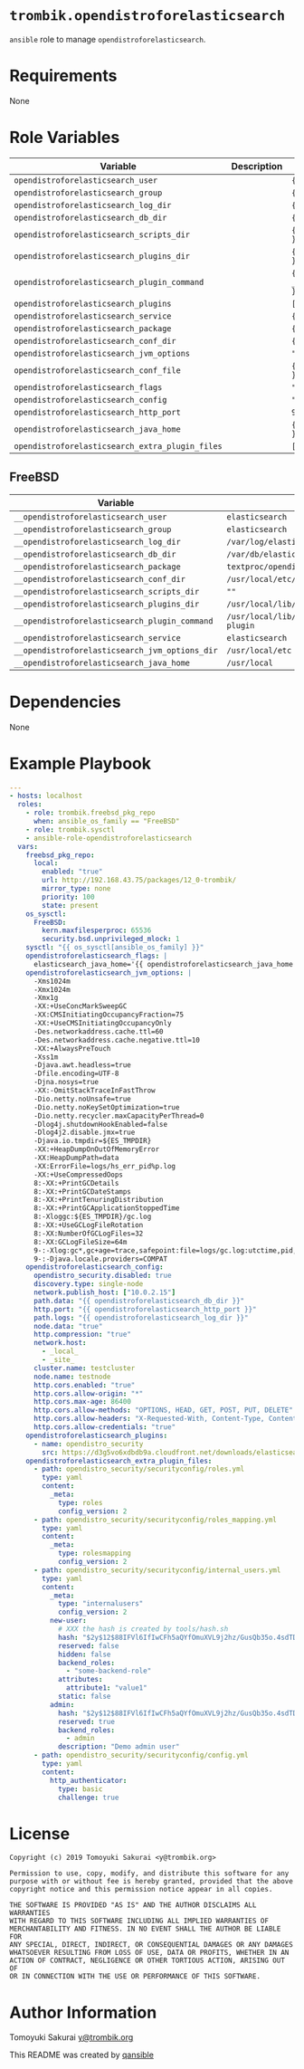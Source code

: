 # `trombik.opendistroforelasticsearch`

`ansible` role to manage `opendistroforelasticsearch`.

# Requirements

None

# Role Variables

| Variable | Description | Default |
|----------|-------------|---------|
| `opendistroforelasticsearch_user` | | `{{ __opendistroforelasticsearch_user }}` |
| `opendistroforelasticsearch_group` | | `{{ __opendistroforelasticsearch_group }}` |
| `opendistroforelasticsearch_log_dir` | | `{{ __opendistroforelasticsearch_log_dir }}` |
| `opendistroforelasticsearch_db_dir` | | `{{ __opendistroforelasticsearch_db_dir }}` |
| `opendistroforelasticsearch_scripts_dir` | | `{{ __opendistroforelasticsearch_scripts_dir }}` |
| `opendistroforelasticsearch_plugins_dir` | | `{{ __opendistroforelasticsearch_plugins_dir }}` |
| `opendistroforelasticsearch_plugin_command` | | `{{ __opendistroforelasticsearch_plugin_command }}` |
| `opendistroforelasticsearch_plugins` | | `[]` |
| `opendistroforelasticsearch_service` | | `{{ __opendistroforelasticsearch_service }}` |
| `opendistroforelasticsearch_package` | | `{{ __opendistroforelasticsearch_package }}` |
| `opendistroforelasticsearch_conf_dir` | | `{{ __opendistroforelasticsearch_conf_dir }}` |
| `opendistroforelasticsearch_jvm_options` | | `""` |
| `opendistroforelasticsearch_conf_file` | | `{{ opendistroforelasticsearch_conf_dir }}/elasticsearch.yml` |
| `opendistroforelasticsearch_flags` | | `""` |
| `opendistroforelasticsearch_config` | | `""` |
| `opendistroforelasticsearch_http_port` | | `9200` |
| `opendistroforelasticsearch_java_home` | | `{{ __opendistroforelasticsearch_java_home }}` |
| `opendistroforelasticsearch_extra_plugin_files` | | `[]` |


## FreeBSD

| Variable | Default |
|----------|---------|
| `__opendistroforelasticsearch_user` | `elasticsearch` |
| `__opendistroforelasticsearch_group` | `elasticsearch` |
| `__opendistroforelasticsearch_log_dir` | `/var/log/elasticsearch` |
| `__opendistroforelasticsearch_db_dir` | `/var/db/elasticsearch` |
| `__opendistroforelasticsearch_package` | `textproc/opendistroforelasticsearch` |
| `__opendistroforelasticsearch_conf_dir` | `/usr/local/etc/elasticsearch` |
| `__opendistroforelasticsearch_scripts_dir` | `""` |
| `__opendistroforelasticsearch_plugins_dir` | `/usr/local/lib/elasticsearch/plugins` |
| `__opendistroforelasticsearch_plugin_command` | `/usr/local/lib/elasticsearch/bin/elasticsearch-plugin` |
| `__opendistroforelasticsearch_service` | `elasticsearch` |
| `__opendistroforelasticsearch_jvm_options_dir` | `/usr/local/etc` |
| `__opendistroforelasticsearch_java_home` | `/usr/local` |

# Dependencies

None

# Example Playbook

```yaml
---
- hosts: localhost
  roles:
    - role: trombik.freebsd_pkg_repo
      when: ansible_os_family == "FreeBSD"
    - role: trombik.sysctl
    - ansible-role-opendistroforelasticsearch
  vars:
    freebsd_pkg_repo:
      local:
        enabled: "true"
        url: http://192.168.43.75/packages/12_0-trombik/
        mirror_type: none
        priority: 100
        state: present
    os_sysctl:
      FreeBSD:
        kern.maxfilesperproc: 65536
        security.bsd.unprivileged_mlock: 1
    sysctl: "{{ os_sysctl[ansible_os_family] }}"
    opendistroforelasticsearch_flags: |
      elasticsearch_java_home='{{ opendistroforelasticsearch_java_home }}'
    opendistroforelasticsearch_jvm_options: |
      -Xms1024m
      -Xmx1024m
      -Xmx1g
      -XX:+UseConcMarkSweepGC
      -XX:CMSInitiatingOccupancyFraction=75
      -XX:+UseCMSInitiatingOccupancyOnly
      -Des.networkaddress.cache.ttl=60
      -Des.networkaddress.cache.negative.ttl=10
      -XX:+AlwaysPreTouch
      -Xss1m
      -Djava.awt.headless=true
      -Dfile.encoding=UTF-8
      -Djna.nosys=true
      -XX:-OmitStackTraceInFastThrow
      -Dio.netty.noUnsafe=true
      -Dio.netty.noKeySetOptimization=true
      -Dio.netty.recycler.maxCapacityPerThread=0
      -Dlog4j.shutdownHookEnabled=false
      -Dlog4j2.disable.jmx=true
      -Djava.io.tmpdir=${ES_TMPDIR}
      -XX:+HeapDumpOnOutOfMemoryError
      -XX:HeapDumpPath=data
      -XX:ErrorFile=logs/hs_err_pid%p.log
      -XX:+UseCompressedOops
      8:-XX:+PrintGCDetails
      8:-XX:+PrintGCDateStamps
      8:-XX:+PrintTenuringDistribution
      8:-XX:+PrintGCApplicationStoppedTime
      8:-Xloggc:${ES_TMPDIR}/gc.log
      8:-XX:+UseGCLogFileRotation
      8:-XX:NumberOfGCLogFiles=32
      8:-XX:GCLogFileSize=64m
      9-:-Xlog:gc*,gc+age=trace,safepoint:file=logs/gc.log:utctime,pid,tags:filecount=32,filesize=64m
      9-:-Djava.locale.providers=COMPAT
    opendistroforelasticsearch_config:
      opendistro_security.disabled: true
      discovery.type: single-node
      network.publish_host: ["10.0.2.15"]
      path.data: "{{ opendistroforelasticsearch_db_dir }}"
      http.port: "{{ opendistroforelasticsearch_http_port }}"
      path.logs: "{{ opendistroforelasticsearch_log_dir }}"
      node.data: "true"
      http.compression: "true"
      network.host:
        - _local_
        - _site_
      cluster.name: testcluster
      node.name: testnode
      http.cors.enabled: "true"
      http.cors.allow-origin: "*"
      http.cors.max-age: 86400
      http.cors.allow-methods: "OPTIONS, HEAD, GET, POST, PUT, DELETE"
      http.cors.allow-headers: "X-Requested-With, Content-Type, Content-Length"
      http.cors.allow-credentials: "true"
    opendistroforelasticsearch_plugins:
      - name: opendistro_security
        src: https://d3g5vo6xdbdb9a.cloudfront.net/downloads/elasticsearch-plugins/opendistro-security/opendistro_security-1.2.0.0.zip
    opendistroforelasticsearch_extra_plugin_files:
      - path: opendistro_security/securityconfig/roles.yml
        type: yaml
        content:
          _meta:
            type: roles
            config_version: 2
      - path: opendistro_security/securityconfig/roles_mapping.yml
        type: yaml
        content:
          _meta:
            type: rolesmapping
            config_version: 2
      - path: opendistro_security/securityconfig/internal_users.yml
        type: yaml
        content:
          _meta:
            type: "internalusers"
            config_version: 2
          new-user:
            # XXX the hash is created by tools/hash.sh
            hash: "$2y$12$88IFVl6IfIwCFh5aQYfOmuXVL9j2hz/GusQb35o.4sdTDAEMTOD.K"
            reserved: false
            hidden: false
            backend_roles:
              - "some-backend-role"
            attributes:
              attribute1: "value1"
            static: false
          admin:
            hash: "$2y$12$88IFVl6IfIwCFh5aQYfOmuXVL9j2hz/GusQb35o.4sdTDAEMTOD.K"
            reserved: true
            backend_roles:
              - admin
            description: "Demo admin user"
      - path: opendistro_security/securityconfig/config.yml
        type: yaml
        content:
          http_authenticator:
            type: basic
            challenge: true
```

# License

```
Copyright (c) 2019 Tomoyuki Sakurai <y@trombik.org>

Permission to use, copy, modify, and distribute this software for any
purpose with or without fee is hereby granted, provided that the above
copyright notice and this permission notice appear in all copies.

THE SOFTWARE IS PROVIDED "AS IS" AND THE AUTHOR DISCLAIMS ALL WARRANTIES
WITH REGARD TO THIS SOFTWARE INCLUDING ALL IMPLIED WARRANTIES OF
MERCHANTABILITY AND FITNESS. IN NO EVENT SHALL THE AUTHOR BE LIABLE FOR
ANY SPECIAL, DIRECT, INDIRECT, OR CONSEQUENTIAL DAMAGES OR ANY DAMAGES
WHATSOEVER RESULTING FROM LOSS OF USE, DATA OR PROFITS, WHETHER IN AN
ACTION OF CONTRACT, NEGLIGENCE OR OTHER TORTIOUS ACTION, ARISING OUT OF
OR IN CONNECTION WITH THE USE OR PERFORMANCE OF THIS SOFTWARE.
```

# Author Information

Tomoyuki Sakurai <y@trombik.org>

This README was created by [qansible](https://github.com/trombik/qansible)
